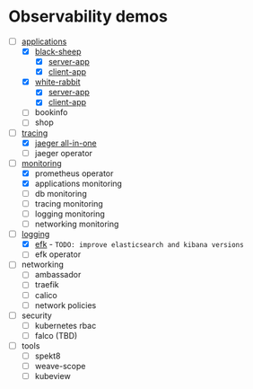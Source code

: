 
# Observability demos

- [ ] [applications](applications)
  - [x] [black-sheep](applications/black-sheep)
    - [x] [server-app](applications/black-sheep/client-app-java)
    - [x] [client-app](applications/black-sheep/server-app)
  - [x] [white-rabbit](applications/white-rabbit)
    - [x] [server-app](applications/white-rabbit/client-app-java)
    - [x] [client-app](applications/white-rabbit/server-app)
  - [ ] bookinfo
  - [ ] shop
- [ ] [tracing](tracing)
  - [x] [jaeger all-in-one](tracing/jaeger-all-in-one)
  - [ ] jaeger operator
- [ ] [monitoring](monitoring)
  - [x] prometheus operator
  - [x] applications monitoring
  - [ ] db monitoring
  - [ ] tracing monitoring
  - [ ] logging monitoring
  - [ ] networking monitoring
- [ ] [logging](logging)
  - [x] [efk](logging/efk) - `TODO: improve elasticsearch and kibana versions`
  - [ ] efk operator
- [ ] networking
  - [ ] ambassador
  - [ ] traefik
  - [ ] calico
  - [ ] network policies
- [ ] security
  - [ ] kubernetes rbac
  - [ ] falco (TBD)
- [ ] tools
  - [ ]	spekt8
  - [ ]	weave-scope
  - [ ]	kubeview
